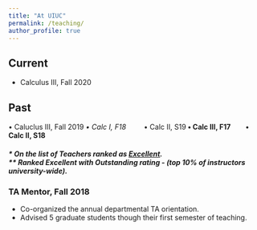 ```yaml
---
title: "At UIUC"
permalink: /teaching/
author_profile: true
---
```


## Current 

* Calculus III, Fall 2020

## Past

   • Caluclus III, Fall 2019<sup>*</sup>
   • Calc I,   F18<sup>*</sup> &nbsp;  &nbsp;  &nbsp;  &nbsp;   • Calc II,  S19<sup>**</sup>
   • Calc III, F17   &nbsp;  &nbsp;  &nbsp;  &nbsp;     • Calc II,  S18 <sup>**</sup>
  

##### * On the list of Teachers ranked as <a href="https://citl.illinois.edu/citl-101/measurement-evaluation/teaching-evaluation/teaching-evaluations(ices)/teachers-ranked-as-excellent" target="_blank"> Excellent</a>.<br> ** Ranked Excellent with <i>Outstanding</i> rating - (top 10% of instructors university-wide).

### TA Mentor, Fall 2018
   * Co-organized the annual departmental TA orientation.
   * Advised 5 graduate students though their first semester of teaching.
